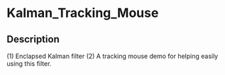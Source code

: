 Kalman_Tracking_Mouse
=====================

## Description

(1) Enclapsed Kalman filter
(2) A tracking mouse demo for helping easily using this filter.
